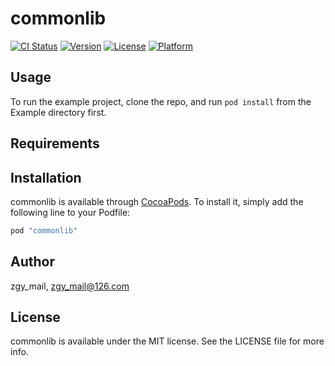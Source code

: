 # commonlib

[![CI Status](http://img.shields.io/travis/zgy_mail/commonlib.svg?style=flat)](https://travis-ci.org/zgy_mail/commonlib)
[![Version](https://img.shields.io/cocoapods/v/commonlib.svg?style=flat)](http://cocoapods.org/pods/commonlib)
[![License](https://img.shields.io/cocoapods/l/commonlib.svg?style=flat)](http://cocoapods.org/pods/commonlib)
[![Platform](https://img.shields.io/cocoapods/p/commonlib.svg?style=flat)](http://cocoapods.org/pods/commonlib)

## Usage

To run the example project, clone the repo, and run `pod install` from the Example directory first.

## Requirements

## Installation

commonlib is available through [CocoaPods](http://cocoapods.org). To install
it, simply add the following line to your Podfile:

```ruby
pod "commonlib"
```

## Author

zgy_mail, zgy_mail@126.com

## License

commonlib is available under the MIT license. See the LICENSE file for more info.
